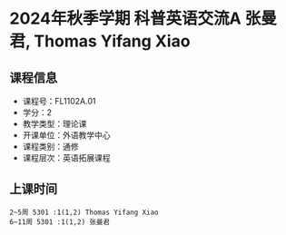 # 2024年秋季学期 科普英语交流A 张曼君, Thomas Yifang Xiao






## 课程信息

- 课程号：FL1102A.01
- 学分：2
- 教学类型：理论课
- 开课单位：外语教学中心
- 课程类别：通修
- 课程层次：英语拓展课程

## 上课时间

```
2~5周 5301 :1(1,2) Thomas Yifang Xiao
6~11周 5301 :1(1,2) 张曼君
```

